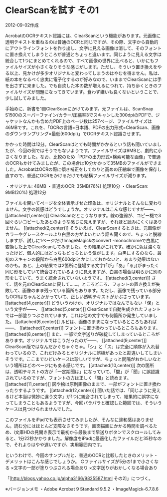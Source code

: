 # ClearScanを試す その1

2012-09-02作成

AcrobatのOCRテキスト認識には、ClearScanという機能があります。元画像に透明テキストを重ねるのは普通のOCRと同じですが、その際、文字から自動的にアウトラインフォントを作り出し、文字に見える画像は消して、そのフォントに置き換えてしまうところが普通とちょっと違います。同じように見える文字は統合して1つにまとめてくれるので、すべて画像の世界に比べると、いかにもファイルサイズが小さくなりそうな感じがします。ただし、そういう置き換えをやる以上、見かけが多少オリジナルと変わってしまうのはやむを得ません。私は、紙の本をなるべく忠実に電子化するのが好みなので、いままでClearScanには手を出さずに来ました。でも自炊した本の数が増えるにつれて、持ち歩くときのファイルサイズが問題になってきています。食わず嫌いも良くないということで、少し試してみました。

手始めに、新書を1冊ClearScanにかけてみます。元ファイルは、ScanSnap S1500のスーパーファイン/カラー/圧縮率3でスキャンした300dpiのPDFで、ジャケットなんかも含めたPDF上のページ数は257ページ、ファイルサイズは46MBです。これを、「OCRの言語=日本語、PDFの出力形式=ClearScan、画像のダウンサンプリング=最低(600dpi)」でOCRテキスト認識させます。

かかった時間は12分。ClearScanはとても時間がかかるという話も聞いていましたが、今回の例ではそうでもないようです。ファイルサイズは9MBと、劇的に小さくなりました。なお、比較のため「PDFの出力形式=検索可能な画像」で普通のOCRもかけてみましたが、この場合は10分かかって35MBのファイルができました。AcrobatはOCRの際に傾き補正をしてわりと高めの圧縮率で画像を保存し直すので、普通にOCRをかけるだけでも結構ファイルサイズが減ります。

・オリジナル: 46MB
・普通のOCR: 35MB(76%) 処理10分
・ClearScan: 9MB(20%) 処理12分

ファイルを開いてページを全体表示させた印象は、オリジナルとそんなに変わりません。文字の質感はどうでしょうか。オリジナルはこんな感じですが――、
[[attached(1,center)]]
ClearScanだとこうなります。線の強弱が、コピー機で3回ぐらいコピーしたあとのような感じに見えますが、それほど読みにくくはありません。
[[attached(2,center)]]
そういえば、ClearScanするときは、元画像がカラーやグレースケールより白黒の方がよいという話も聞くので、ちょっと脱線しますが、試しに1ページだけImageMagickのconvert -monochromeで白黒に変換した上でClearScanしてみました。その結果がこれです。確かに色は濃くなったけど、個人的にはどっちもどっちという気がします。白黒にするのなら、最初のスキャンの段階から白黒600dpiとかにしておかないと、あまり効果はないのかも。あと、上の結果では2箇所に登場する文字(「が」「あ」「る」)がまったく同じ形をしていて統合されているように見えますが、白黒の場合は明らかに別の形をしていて、うまく統合されていないようです。
[[attached(3,center)]]
さて、話を元のClearScanに戻して……。ところどころ、フォントの置き換えが失敗して、画像のまま残っている箇所もあります。ただし、画像で残っている部分もOCRはちゃんとかかっていて、正しい透明テキストがかぶさっています。
[[attached(4,center)]]
どういうわけか、オリジナルではなんでもない「保」という文字が――、
[[attached(5,center)]]
ClearScanで自動生成されたフォントでは一部塗りつぶされています。これは他の文字でも何箇所か発生していました。
[[attached(6,center)]]
ルビは、画像のままになっているところもあれば――、
[[attached(7,center)]]
フォントに置き換わっているところもあります。
[[attached(8,center)]]
また、一部で文字送りが破綻してしまっているところがあります。オリジナルではこうだったのが――、
[[attached(9,center)]]
ClearScan版ではなんだかぐちゃぐちゃ。「シ」と「ス」は完全に順序が入れ替わっているので、これだけみるとオリジナルに誤植があったと勘違いしてしまいそうです。ここまでひどいケースは珍しいですが、ちょっと間隔がおかしいなという場所はどのページにもある感じです。
[[attached(10,center)]]
次の箇所は、透明テキストの方が「一定期聞は」になっていて、「間」が「聞」に誤認識されているのですが、フォントの方は正しく「間」と読めます。
[[attached(11,center)]]
図や絵は原則画像のままで、一部がフォントに置き換わったりするようです。
[[attached(12,center)]]
聞いた話では、「同じように見えるけど本当は微妙に違う文字」が1つに統合されてしまって、結果的に誤字になってしまうこともあるようですが、今回パラパラと確認した範囲では、そういうケースは見つけられませんでした。

このファイルをiPadでも表示させてみましたが、そんなに違和感はありません。読む分にはほとんど支障なさそうです。画面描画にかかる時間を調べるため、i文庫HDの見開き表示で最初から最後まで早送りボタンでスクロールしてみると、1分22秒かかりました。解像度をiPadに最適化したファイルだと35秒なので、それよりはやや遅いですが、実用範囲内です。

というわけで、今回のサンプルだと、普通のOCRと比較したときのメリット・デメリットはこんな感じでしょうか。
○ファイルサイズが5分の1まで小さくなる
×文字の一部が塗りつぶされる場合あり
×文字送りがおかしくなる場合あり

「[http://blogs.yahoo.co.jp/alpha3166/9825587.html その2]」につづく。

※バージョンメモ
・Adobe Acrobat 9 Standard 9.5.2
・ImageMagick-6.7.8.6
